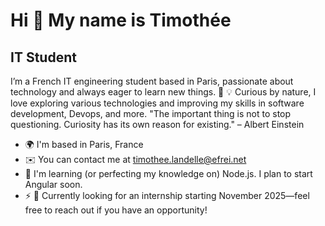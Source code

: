 Hi 👋 My name is Timothée
=========================

IT Student
----------

I’m a French IT engineering student based in Paris, passionate about technology and always eager to learn new things. 🚀 
💡 Curious by nature, I love exploring various technologies and improving my skills in software development, Devops, and more. "The important thing is not to stop questioning. Curiosity has its own reason for existing." – Albert Einstein

* 🌍  I'm based in Paris, France
* ✉️  You can contact me at [timothee.landelle@efrei.net](mailto:timothee.landelle@efrei.net)
* 🧠  I'm learning (or perfecting my knowledge on) Node.js. I plan to start Angular soon.
* ⚡  🎯 Currently looking for an internship starting November 2025—feel free to reach out if you have an opportunity!
